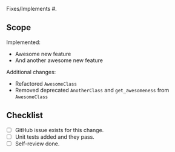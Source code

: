 Fixes/Implements #<issue number>.

## Scope

Implemented:
- Awesome new feature
- And another awesome new feature

Additional changes:
- Refactored `AwesomeClass`
- Removed deprecated `AnotherClass` and `get_awesomeness` from `AwesomeClass`

## Checklist

- [ ] GitHub issue exists for this change.
- [ ] Unit tests added and they pass.
- [ ] Self-review done.
